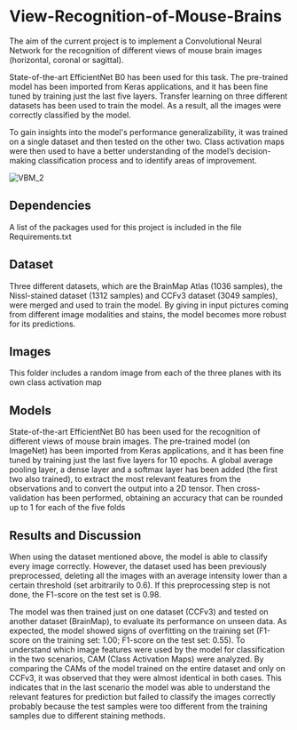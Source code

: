 # View-Recognition-of-Mouse-Brains
The aim of the current project is to implement a Convolutional Neural Network for the recognition of different views of mouse brain images (horizontal, coronal or sagittal).

State-of-the-art EfficientNet B0 has been used for this task. The pre-trained model has been imported from Keras applications, and it has been fine tuned by training just the last five layers. Transfer learning on three different datasets has been used to train the model. As a result, all the images were correctly classified by the model. 

To gain insights into the model's performance generalizability, it was trained on a single dataset and then tested on the other two. Class activation maps were then used to have a better understanding of the model’s decision-making classification process and to identify areas of improvement.	


![VBM_2](https://user-images.githubusercontent.com/98240588/233691726-af1a153f-2ad7-4bb4-b690-7bfce47b64b5.png)






## Dependencies
A list of the packages used for this project is included in the file Requirements.txt


## Dataset 
Three different datasets, which are the BrainMap Atlas (1036 samples), the Nissl-stained dataset (1312 samples) and CCFv3 dataset (3049 samples), were merged and used to train the model. By giving in input pictures coming from different image modalities and stains, the model becomes more robust for its predictions.

## Images
This folder includes a random image from each of the three planes with its own class activation map


## Models 
State-of-the-art EfficientNet B0 has been used for the recognition of different views of mouse brain images. The pre-trained model (on ImageNet) has been imported from Keras applications, and it has been fine tuned by training just the last five layers for 10 epochs. A global average pooling layer, a dense layer and a softmax layer has been added (the first two also trained), to extract the most relevant features from the observations and to convert the output into a 2D tensor. Then cross-validation has been performed, obtaining an accuracy that can be rounded up to 1 for each of the five folds


## Results and Discussion 
When using the dataset mentioned above, the model is able to classify every image correctly. However, the dataset used has been previously preprocessed, deleting all the images with an average intensity lower than a certain threshold (set arbitrarily to 0.6). If this preprocessing step is not done, the F1-score on the test set is 0.98.

The model was then trained just on one dataset (CCFv3) and tested on another dataset (BrainMap), to evaluate its performance on unseen data. As expected, the model showed signs of overfitting on the training set (F1-score on the training set: 1.00; F1-score on the test set: 0.55). To understand which image features were used by the model for classification in the two scenarios, CAM (Class Activation Maps) were analyzed. By comparing the CAMs of the model trained on the entire dataset and only on CCFv3, it was observed that they were almost identical in both cases. This indicates that in the last scenario the model was able to understand the relevant features for prediction but failed to classify the images correctly probably because the test samples were too different from the training samples due to different staining methods.
